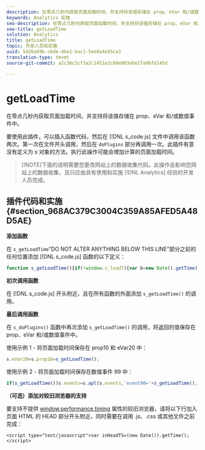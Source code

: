 ```yaml
---
description: 在零点几秒内获取页面加载时间，并支持将该值存储在 prop、eVar 和/或数值事件中。
keywords: Analytics 实施
seo-description: 在零点几秒内获取页面加载时间，并支持将该值存储在 prop、eVar 和/或数值事件中。
seo-title: getLoadTime
solution: Analytics
title: getLoadTime
topic: 开发人员和实施
uuid: 5d26a69b-cbde-4be1-bac1-5ee8a4e55ca3
translation-type: tm+mt
source-git-commit: a2c38c2cf3a2c1451e2c60e003ebe1fa9bfd145d

---
```



# getLoadTime

在零点几秒内获取页面加载时间，并支持将该值存储在 prop、eVar 和/或数值事件中。

要使用此插件，可以插入函数代码，然后在 [!DNL s_code.js] 文件中调用该函数两次。第一次在文件开头调用，然后在 `doPlugins` 部分再调用一次。此插件有意没有定义为 s 对象的方法。执行此操作可能会增加计算的页面加载时间。

> [!NOTE]下面的说明需要您更改网站上的数据收集代码。此操作会影响您网站上的数据收集，且只应由具有使用和实施 [!DNL Analytics] 经验的开发人员完成。

## 插件代码和实施 {#section_968AC379C3004C359A85AFED5A48D5AE}

**添加函数**

在 `s_getLoadTime`“DO NOT ALTER ANYTHING BELOW THIS LINE”部分之前的任何位置添加 [!DNL s_code.js] 函数的以下定义：

```js
function s_getLoadTime(){if(!window.s_loadT){var b=new Date().getTime(),o=window.performance?performance.timing:0,a=o?o.requestStart:window.inHeadTS||0;s_loadT=a?Math.round((b-a)/100):''}return s_loadT}
```

**初次调用函数**

在 [!DNL s_code.js] 开头附近，且在所有函数的外面添加 `s_getLoadTime()` 的调用。

**最后调用函数**

在 `s_doPlugins()` 函数中再次添加 `s_getLoadTime()` 的调用，将返回的值保存在 prop、eVar 和/或数值事件中。

使用示例 1 - 将页面加载时间保存在 prop10 和 eVar20 中：

```js
s.eVar20=s.prop10=s_getLoadTime();
```

使用示例 2 - 将页面加载时间保存在数值事件 99 中：

```js
if(s_getLoadTime())s.events=s.apl(s.events,'event90='+s_getLoadTime(),',',1);
```

**（可选）添加对较旧浏览器的支持**

要支持不提供 [window.performance.timing](https://www.html5rocks.com/en/tutorials/webperformance/basics/) 属性的较旧浏览器，请将以下行加入页面 HTML 的 HEAD 部分开头附近，同时需要在调用 .js、.css 或其他文件之前完成：

```
<script type="text/javascript">var inHeadTS=(new Date()).getTime();</script>
```

